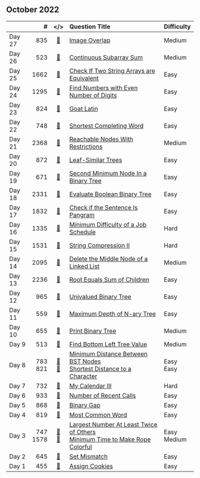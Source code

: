 ## October 2022

||#|</>|Question Title|Difficulty|
|:--|--:|:-:|:--|:--|
|Day 27|835|[📎](../src/q_801_850/q0835.cc)|[Image Overlap](https://leetcode.com/problems/image-overlap/)|Medium|
|Day 26|523|[📎](../src/q_501_550/q0523.cc)|[Continuous Subarray Sum](https://leetcode.com/problems/continuous-subarray-sum/)|Medium|
|Day 25|1662|[📎](../src/q_1651_1700/q1662.cc)|[Check If Two String Arrays are Equivalent](https://leetcode.com/problems/check-if-two-string-arrays-are-equivalent/)|Easy|
|Day 24|1295|[📎](../src/q_1251_1300/q1295.cc)|[Find Numbers with Even Number of Digits](https://leetcode.com/problems/find-numbers-with-even-number-of-digits/)|Easy|
|Day 23|824|[📎](../src/q_801_850/q0824.cc)|[Goat Latin](https://leetcode.com/problems/goat-latin/)|Easy|
|Day 22|748|[📎](../src/q_701_750/q0748.cc)|[Shortest Completing Word](https://leetcode.com/problems/shortest-completing-word/)|Easy|
|Day 21|2368|[📎](../src/q_2351_2400/q2368.cc)|[Reachable Nodes With Restrictions](https://leetcode.com/problems/reachable-nodes-with-restrictions/)|Medium|
|Day 20|872|[📎](../src/q_851_900/q0872.cc)|[Leaf-Similar Trees](https://leetcode.com/problems/leaf-similar-trees/)|Easy|
|Day 19|671|[📎](../src/q_651_700/q0671.cc)|[Second Minimum Node In a Binary Tree](https://leetcode.com/problems/second-minimum-node-in-a-binary-tree/)|Easy|
|Day 18|2331|[📎](../src/q_2301_2350/q2331.cc)|[Evaluate Boolean Binary Tree](https://leetcode.com/problems/evaluate-boolean-binary-tree/)|Easy|
|Day 17|1832|[📎](../src/q_1801_1850/q1832.cc)|[Check if the Sentence Is Pangram](https://leetcode.com/problems/check-if-the-sentence-is-pangram/)|Easy|
|Day 16|1335|[📎](../src/q_1301_1350/q1335.cc)|[Minimum Difficulty of a Job Schedule](https://leetcode.com/problems/minimum-difficulty-of-a-job-schedule/)|Hard|
|Day 15|1531|[📎](../src/q_1501_1550/q1531.cc)|[String Compression II](https://leetcode.com/problems/string-compression-ii/)|Hard|
|Day 14|2095|[📎](../src/q_2051_2100/q2095.cc)|[Delete the Middle Node of a Linked List](https://leetcode.com/problems/delete-the-middle-node-of-a-linked-list/)|Medium|
|Day 13|2236|[📎](../src/q_2201_2250/q2236.cc)|[Root Equals Sum of Children](https://leetcode.com/problems/root-equals-sum-of-children/)|Easy|
|Day 12|965|[📎](../src/q_951_1000/q0965.cc)|[Univalued Binary Tree](https://leetcode.com/problems/univalued-binary-tree/)|Easy|
|Day 11|559|[📎](../src/q_551_600/q0559.cc)|[Maximum Depth of N-ary Tree](https://leetcode.com/problems/maximum-depth-of-n-ary-tree/)|Easy|
|Day 10|655|[📎](../src/q_651_700/q0655.cc)|[Print Binary Tree](https://leetcode.com/problems/print-binary-tree/)|Medium|
|Day 9|513|[📎](../src/q_501_550/q0513.cc)|[Find Bottom Left Tree Value](https://leetcode.com/problems/find-bottom-left-tree-value/)|Medium|
|Day 8|783<br>821|[📎](../src/q_751_800/q0783.cc)<br>[📎](../src/q_801_850/q0821.cc)|[Minimum Distance Between BST Nodes](https://leetcode.com/problems/minimum-distance-between-bst-nodes/)<br>[Shortest Distance to a Character](https://leetcode.com/problems/shortest-distance-to-a-character/)|Easy<br>Easy|
|Day 7|732|[📎](../src/q_701_750/q0732.cc)|[My Calendar III](https://leetcode.com/problems/my-calendar-iii/)|Hard|
|Day 6|933|[📎](../src/q_901_950/q0933.cc)|[Number of Recent Calls](https://leetcode.com/problems/number-of-recent-calls/)|Easy|
|Day 5|868|[📎](../src/q_851_900/q0868.cc)|[Binary Gap](https://leetcode.com/problems/binary-gap/)|Easy|
|Day 4|819|[📎](../src/q_801_850/q0819.cc)|[Most Common Word](https://leetcode.com/problems/most-common-word/)|Easy|
|Day 3|747<br>1578|[📎](../src/q_701_750/q0747.cc)<br>[📎](../src/q_1551_1600/q1578.cc)|[Largest Number At Least Twice of Others](https://leetcode.com/problems/largest-number-at-least-twice-of-others/)<br>[Minimum Time to Make Rope Colorful](https://leetcode.com/problems/minimum-time-to-make-rope-colorful/)|Easy<br>Medium|
|Day 2|645|[📎](../src/q_601_650/q0645.cc)|[Set Mismatch](https://leetcode.com/problems/set-mismatch/)|Easy|
|Day 1|455|[📎](../src/q_451_500/q0455.cc)|[Assign Cookies](https://leetcode.com/problems/assign-cookies/)|Easy|

